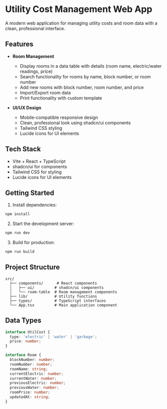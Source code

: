 # Utility Cost Management Web App

A modern web application for managing utility costs and room data with a clean, professional interface.

## Features

- **Room Management**
  - Display rooms in a data table with details (room name, electric/water readings, price)
  - Search functionality for rooms by name, block number, or room number
  - Add new rooms with block number, room number, and price
  - Import/Export room data
  - Print functionality with custom template

- **UI/UX Design**
  - Mobile-compatible responsive design
  - Clean, professional look using shadcn/ui components
  - Tailwind CSS styling
  - Lucide icons for UI elements

## Tech Stack

- Vite + React + TypeScript
- shadcn/ui for components
- Tailwind CSS for styling
- Lucide icons for UI elements

## Getting Started

1. Install dependencies:
```bash
npm install
```

2. Start the development server:
```bash
npm run dev
```

3. Build for production:
```bash
npm run build
```

## Project Structure

```
src/
  ├── components/      # React components
  │   ├── ui/         # shadcn/ui components
  │   └── room-table  # Room management components
  ├── lib/            # Utility functions
  ├── types/          # TypeScript interfaces
  └── App.tsx         # Main application component
```

## Data Types

```typescript
interface UtilCost {
  type: 'electric' | 'water' | 'garbage';
  price: number;
}

interface Room {
  blockNumber: number;
  roomNumber: number;
  roomName: string;
  currentElectric: number;
  currentWater: number;
  previousElectric: number;
  previousWater: number;
  roomPrice: number;
  updatedAt: string;
}
